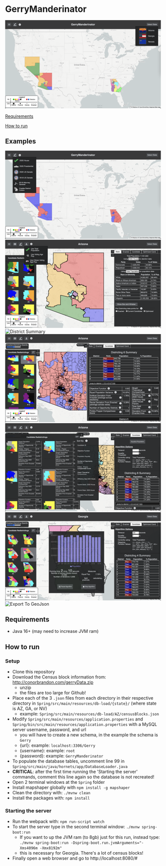 # GerryManderinator

![Home Screen](/demo/home.png)

[Requirements](#requirements)

[How to run](#run)

## Examples

![Election Filter](/demo/elections.png)
![Population Filter](/demo/populations.png)
![District Summary](/demo/districtSummary.png)
![Candidate Summary](/demo/candidateSummary.png)
![Candidate Selection](/demo/candidateSelection.png)
![Algorithm Progress](/demo/algorithm.png)
![Export To GeoJson](/demo/export.png)

## Requirements<a name="requirements"></a>
- Java 16+ (may need to increase JVM ram)

## How to run<a name="setup"></a>

### Setup
- Clone this repository
- Download the Census block information from: http://conorbrandon.com/gerryData.zip
    - unzip
    - the files are too large for Github!
- Place each of the 3 `.json` files from each directory in their respective directory in `Spring/src/main/resources/db-load/{state}/` (where state is AZ, GA, or NV)
    - example: `Spring/src/main/resources/db-load/AZ/censusBlocks.json`
- Modify `Spring/src/main/resources/application.properties` and `Spring/bin/src/main/resources/application.properties` with a MySQL server username, password, and url
    - you will have to create a new schema, in the example the schema is `Gerry`
    - {url}: example: `localhost:3306/Gerry`
    - {username}: example: `root`
    - {password}: example: `GerryManderinator`
- To populate the database tables, uncomment line 99 in `Spring/src/main/java/hornets/app/DatabaseLoader.java`
- __CRITICAL__: after the first time running the 'Starting the server' commands, comment this line again so the database is not recreated!
- Open 2 terminal windows at the `Spring` folder
- Install mapshaper globally with `npm install -g mapshaper`
- Clean the directory with: `./mvnw clean`
- Install the packages with: `npm install`

### Starting the server
- Run the webpack with: `npm run-script watch`
- To start the server type in the second terminal window: `./mvnw spring-boot:run`
    - If you want to up the JVM ram (to 8gb) just for this run, instead type: `./mvnw spring-boot:run -Dspring-boot.run.jvmArguments="-Xms4096m -Xmx8192m"`
    - this is necessary for Georgia. There's a lot of census blocks!
- Finally open a web browser and go to http://localhost:8080/#